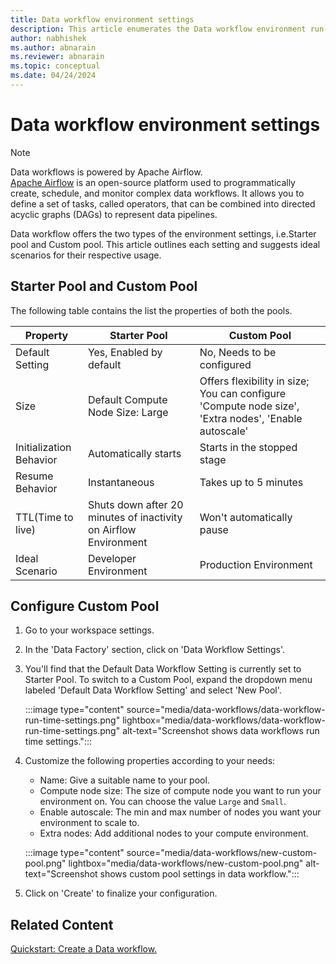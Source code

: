 ```yaml
---
title: Data workflow environment settings
description: This article enumerates the Data workflow environment run-time configurations.
author: nabhishek
ms.author: abnarain
ms.reviewer: abnarain
ms.topic: conceptual
ms.date: 04/24/2024
---
```


# Data workflow environment settings

> [!NOTE]
> Data workflows is powered by Apache Airflow. </br> [Apache Airflow](https://airflow.apache.org/) is an open-source platform used to programmatically create, schedule, and monitor complex data workflows. It allows you to define a set of tasks, called operators, that can be combined into directed acyclic graphs (DAGs) to represent data pipelines.

Data workflow offers the two types of the environment settings, i.e.Starter pool and Custom pool. This article outlines each setting and suggests ideal scenarios for their respective usage.

## Starter Pool and Custom Pool

The following table contains the list the properties of both the pools.

|Property  |Starter Pool  |Custom Pool
|---------|---------|------|
|Default Setting|Yes, Enabled by default|No, Needs to be configured|
|Size|Default Compute Node Size: Large|Offers flexibility in size; You can configure 'Compute node size', 'Extra nodes', 'Enable autoscale'|
|Initialization Behavior|Automatically starts|Starts in the stopped stage| 
|Resume Behavior|Instantaneous|Takes up to 5 minutes|
|TTL(Time to live)|Shuts down after 20 minutes of inactivity on Airflow Environment | Won't automatically pause |
|Ideal Scenario| Developer Environment| Production Environment|


## Configure Custom Pool

1. Go to your workspace settings.
2. In the 'Data Factory' section, click on 'Data Workflow Settings'.
3. You'll find that the Default Data Workflow Setting is currently set to Starter Pool. To switch to a Custom Pool, expand the dropdown menu labeled 'Default Data Workflow Setting' and select 'New Pool'.

    :::image type="content" source="media/data-workflows/data-workflow-run-time-settings.png" lightbox="media/data-workflows/data-workflow-run-time-settings.png" alt-text="Screenshot shows data workflows run time settings.":::

4. Customize the following properties according to your needs:
    - Name: Give a suitable name to your pool.
    - Compute node size: The size of compute node you want to run your environment on. You can choose the value `Large` and `Small`.
    - Enable autoscale: The min and max number of nodes you want your environment to scale to.
    - Extra nodes: Add additional nodes to your compute environment.

    :::image type="content" source="media/data-workflows/new-custom-pool.png" lightbox="media/data-workflows/new-custom-pool.png" alt-text="Screenshot shows custom pool settings in data workflow.":::

5. Click on 'Create' to finalize your configuration.


## Related Content

[Quickstart: Create a Data workflow.](../data-factory/create-data-workflows.md)
